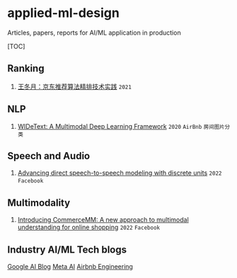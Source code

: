 # applied-ml-design
Articles, papers, reports for AI/ML application in production

[TOC]


## Ranking
1. [王冬月：京东推荐算法精排技术实践](https://www.6aiq.com/article/1647294379283) `2021`

## NLP
1. [WIDeText: A Multimodal Deep Learning Framework](https://medium.com/airbnb-engineering/widetext-a-multimodal-deep-learning-framework-31ce2565880c) `2020` `AirBnb` `房间图片分类`

## Speech and Audio
1. [Advancing direct speech-to-speech modeling with discrete units](https://ai.facebook.com/blog/advancing-direct-speech-to-speech-modeling-with-discrete-units/) `2022` `Facebook`


## Multimodality
1. [Introducing CommerceMM: A new approach to multimodal understanding for online shopping](https://ai.facebook.com/blog/commercemm-a-new-approach-to-multimodal-understanding-for-online-shopping/) `2022` `Facebook`

## Industry AI/ML Tech blogs
[Google AI Blog](https://ai.googleblog.com/)
[Meta AI](https://ai.facebook.com/)
[Airbnb Engineering](https://medium.com/airbnb-engineering/ai/home)
